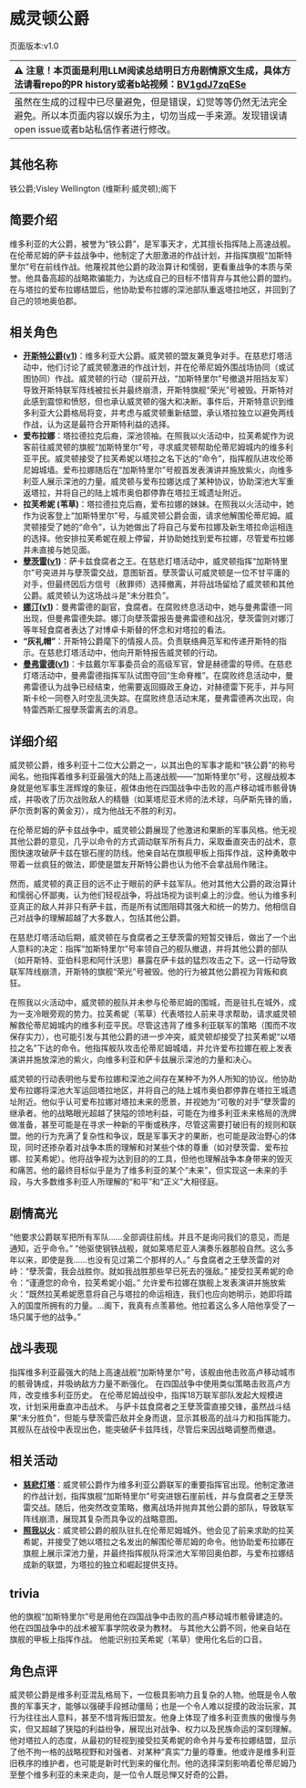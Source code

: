 # 威灵顿公爵
页面版本:v1.0
 

| :warning: 注意！本页面是利用LLM阅读总结明日方舟剧情原文生成，具体方法请看repo的PR history或者b站视频：[BV1gdJ7zqESe](https://www.bilibili.com/video/BV1gdJ7zqESe/)         |
|:----------------------------|
| 虽然在生成的过程中已尽量避免，但是错误，幻觉等等仍然无法完全避免。所以本页面内容以娱乐为主，切勿当成一手来源。发现错误请open issue或者b站私信作者进行修改。|



## 其他名称
铁公爵;Visley Wellington (维斯利·威灵顿);阁下
## 简要介绍
维多利亚的大公爵，被誉为“铁公爵”，是军事天才，尤其擅长指挥陆上高速战舰。在伦蒂尼姆的萨卡兹战争中，他制定了大胆激进的作战计划，并指挥旗舰“加斯特里尔”号在前线作战。他蔑视其他公爵的政治算计和懦弱，更看重战争的本质与荣誉。他具备高超的战略欺骗能力，为达成自己的目标不惜背弃与其他公爵的盟约。在与塔拉的爱布拉娜结盟后，他协助爱布拉娜的深池部队重返塔拉地区，并回到了自己的领地奥伯郡。
## 相关角色
-   **[开斯特公爵](../char_v3/extended_char_kai_si_te_gong_jue.md)([v1](extended_char_kai_si_te_gong_jue.md))**：维多利亚大公爵。威灵顿的盟友兼竞争对手。在慈悲灯塔活动中，他们讨论了威灵顿激进的作战计划，并在伦蒂尼姆外围战场协同（或试图协同）作战。威灵顿的行动（提前开战，“加斯特里尔”号撤退并阻挡友军）导致开斯特联军阵线被拉长并最终崩溃，开斯特旗舰“荣光”号被毁。开斯特对此感到震惊和愤怒，但也承认威灵顿的强大和决断。事件后，开斯特意识到维多利亚大公爵格局将变，并考虑与威灵顿重新结盟，承认塔拉独立以避免两线作战，认为这是最符合开斯特利益的选择。
-   **爱布拉娜**：塔拉德拉克后裔，深池领袖。在照我以火活动中，拉芙希妮作为说客前往威灵顿的旗舰“加斯特里尔”号，寻求威灵顿帮助伦蒂尼姆城内的维多利亚平民。威灵顿接受了拉芙希妮以塔拉之名下达的“命令”，指挥舰队进攻伦蒂尼姆城墙。爱布拉娜随后在“加斯特里尔”号舰首发表演讲并施放紫火，向维多利亚人展示深池的力量。威灵顿与爱布拉娜达成了某种协议，协助深池大军重返塔拉，并将自己的陆上城市奥伯郡停靠在塔拉王城遗址附近。
-   **拉芙希妮 (苇草)**：塔拉德拉克后裔，爱布拉娜的妹妹。在照我以火活动中，她作为说客登上“加斯特里尔”号，与威灵顿公爵会面，请求他解围伦蒂尼姆。威灵顿接受了她的“命令”，认为她做出了将自己与爱布拉娜及新生塔拉命运相连的选择。他安排拉芙希妮在舰上停留，并协助她找到爱布拉娜，尽管爱布拉娜并未直接与她见面。
-   **[孽茨雷](../char_v3/extended_char_nie_ci_lei.md)([v1](extended_char_nie_ci_lei.md))**：萨卡兹食腐者之王。在慈悲灯塔活动中，威灵顿指挥“加斯特里尔”号突进并与孽茨雷交战，意图斩首。孽茨雷认可威灵顿是一位不甘平庸的对手，但最终因后方信号（赦罪师）选择撤离，并将战场留给了威灵顿和其他公爵。威灵顿认为这场战斗是“未分胜负”。
-   **[娜汀](../char_v3/extended_char_na_ting.md)([v1](extended_char_na_ting.md))**：曼弗雷德的副官，食腐者。在腐败终息活动中，她与曼弗雷德一同出现，但曼弗雷德失踪。娜汀向孽茨雷报告曼弗雷德和战况，孽茨雷则对娜汀等年轻食腐者表达了对博卓卡斯替的怀念和对塔拉的看法。
-   **“灰礼帽”**：开斯特公爵麾下的情报人员。负责联络典范军和传递开斯特的指示。在慈悲灯塔活动中，他向开斯特报告威灵顿的行动。
-   **[曼弗雷德](../char_v3/extended_char_man_fu_lei_de.md)([v1](extended_char_man_fu_lei_de.md))**：卡兹戴尔军事委员会的高级军官，曾是赫德雷的导师。在慈悲灯塔活动中，曼弗雷德指挥军队试图夺回“生命脊椎”。在腐败终息活动中，曼弗雷德认为战争已经结束，他需要返回摄政王身边，对赫德雷下死手，并与阿斯卡纶一同卷入时空乱流失踪。在腐败终息活动末尾，曼弗雷德再次出现，向特雷西斯汇报孽茨雷离去的消息。
## 详细介绍
威灵顿公爵，维多利亚十二位大公爵之一，以其出色的军事才能和“铁公爵”的称号闻名。他指挥着维多利亚最强大的陆上高速战舰——“加斯特里尔”号，这艘战舰本身就是他军事生涯辉煌的象征，舰体由他在四国战争中击败的高卢移动城市骸骨铸成，并吸收了历次战败敌人的精髓（如莱塔尼亚术师的法术球，乌萨斯先锋的盾，萨尔贡刺客的黄金刃），成为他战无不胜的利刃。

在伦蒂尼姆的萨卡兹战争中，威灵顿公爵展现了他激进和果断的军事风格。他无视其他公爵的意见，几乎以命令的方式调动联军所有兵力，采取垂直突击的战术，意图快速攻破萨卡兹在银石崖的防线。他亲自站在旗舰甲板上指挥作战，这种勇敢中带着一丝疯狂的做法，即使是盟友开斯特公爵也认为他不会拿战局作赌注。

然而，威灵顿的真正目的远不止于眼前的萨卡兹军队。他对其他大公爵的政治算计和懦弱心怀鄙夷，认为他们轻视战争，将战场视为谈判桌上的沙盘。他认为维多利亚真正的敌人并非只有萨卡兹，而是所有试图阻碍其强大和统一的势力。他相信自己对战争的理解超越了大多数人，包括其他公爵。

在慈悲灯塔活动后期，威灵顿在与食腐者之王孽茨雷的短暂交锋后，做出了一个出人意料的决定：指挥“加斯特里尔”号率领自己的舰队撤退，并将其他公爵的部队（如开斯特、亚伯科恩和阿什沃思）暴露在萨卡兹的猛烈攻击之下。这一行动导致联军阵线崩溃，开斯特的旗舰“荣光”号被毁。他的行为被其他公爵视为背叛和疯狂。

在照我以火活动中，威灵顿的舰队并未参与伦蒂尼姆的围城，而是驻扎在城外，成为一支冷眼旁观的势力。拉芙希妮（苇草）代表塔拉人前来寻求帮助，请求威灵顿解救伦蒂尼姆城内的维多利亚平民。尽管这违背了维多利亚联军的策略（围而不攻保存实力），也可能引发与其他公爵的进一步冲突，威灵顿却接受了拉芙希妮“以塔拉之名”下达的命令。他指挥舰队攻击伦蒂尼姆城墙，并允许爱布拉娜在舰上发表演讲并施放深池的紫火，向维多利亚和萨卡兹展示深池的力量和决心。

威灵顿的行动表明他与爱布拉娜和深池之间存在某种不为外人所知的协议。他协助爱布拉娜将深池大军运回塔拉地区，并将自己的陆上城市奥伯郡停靠在塔拉王城遗址附近。他似乎认可爱布拉娜对塔拉未来的愿景，并视她为“可敬的对手”孽茨雷的继承者。他的战略眼光超越了狭隘的领地利益，可能在为维多利亚未来格局的洗牌做准备，甚至可能是在寻求一种新的平衡或秩序，尽管这需要打破旧有的规则和联盟。他的行为充满了复杂性和争议，既是军事天才的果断，也可能是政治野心的体现，同时还掺杂着对战争本质的理解和对某些个体的尊重（如对孽茨雷、爱布拉娜、拉芙希妮）。他将战争视为达到目的的工具，但他也理解战争本身带来的毁灭和痛苦。他的最终目标似乎是为了维多利亚的某个“未来”，但实现这一未来的手段，与大多数维多利亚人所理解的“和平”和“正义”大相径庭。
## 剧情高光
“他要求公爵联军把所有军队......全部调往前线。并且不是询问我们的意见，而是通知，近乎命令。”
“他驱使钢铁战舰，就如莱塔尼亚人演奏乐器那般自然。这么多年以来，即使是我......也没有见过第二个那样的人。”
与食腐者之王孽茨雷的对峙：“孽茨雷，我会战胜你。就如我战胜那些早已死去的强敌。”
接受拉芙希妮的命令：“谨遵您的命令，拉芙希妮小姐。”
允许爱布拉娜在旗舰上发表演讲并施放紫火：“既然拉芙希妮愿意将自己与塔拉的命运相连，我们也应向她明示，她即将踏入的国度所拥有的力量。...阁下，我真有点羡慕他。他拉着这么多人陪他享受了一场只属于他的战争。”
## 战斗表现
指挥维多利亚最强大的陆上高速战舰“加斯特里尔”号，该舰由他击败高卢移动城市的骸骨铸成，并吸纳敌方力量不断强化。
在四国战争中使用类似策略击败高卢方阵，改变维多利亚历史。
在伦蒂尼姆战役中，指挥18万联军部队发起大规模进攻，计划采用垂直冲击战术。
与萨卡兹食腐者之王孽茨雷直接交锋，虽然战斗结果“未分胜负”，但能与孽茨雷匹敌并全身而退，显示其极高的战斗力和指挥能力。
其舰队在战役中表现出色，能突破萨卡兹阵线，尽管后来因战略调整而撤退。
## 相关活动
-   **[慈悲灯塔](../stories/main_14.md)**：威灵顿公爵作为维多利亚公爵联军的重要指挥官出现。他制定激进的作战计划，指挥旗舰“加斯特里尔”号突进银石崖前线，并与食腐者之王孽茨雷交战。随后，他突然改变策略，撤离战场并抛弃其他公爵的部队，导致联军阵线崩溃，展现其复杂而具争议的战略意图。
-   **[照我以火](../stories/act22side.md)**：威灵顿公爵的舰队驻扎在伦蒂尼姆城外。他会见了前来求助的拉芙希妮，并接受了她以塔拉之名发出的解围伦蒂尼姆的命令。他协助爱布拉娜在旗舰上展示深池力量，并最终指挥舰队将深池大军带回奥伯郡，与爱布拉娜结成新的联盟，为塔拉的独立和崛起提供支持。
## trivia
他的旗舰“加斯特里尔”号是用他在四国战争中击败的高卢移动城市骸骨建造的。
他在四国战争中的战术被军事学院收录为教材。
与其他大公爵不同，他亲自站在旗舰的甲板上指挥作战。
他能识别拉芙希妮（苇草）使用化名后的口音。
## 角色点评
威灵顿公爵是维多利亚混乱格局下，一位极具影响力且复杂的人物。他既是令人敬畏的军事天才，能够以强硬手段撼动僵局；也是一个令人难以捉摸的政治玩家，其行为往往出人意料，甚至不惜背叛旧盟友。他身上体现了维多利亚贵族的傲慢与务实，但又超越了狭隘的利益纷争，展现出对战争、权力以及民族命运的深刻理解。他对塔拉人的态度，从最初的轻视到接受拉芙希妮的命令并与爱布拉娜结盟，显示了他不拘一格的战略视野和对强者、对某种“真实”力量的尊重。他或许是维多利亚旧秩序的维护者，也可能是新时代到来的催化剂。他的选择深刻影响着伦蒂尼姆乃至整个维多利亚的未来走向，是一位令人既忌惮又好奇的公爵。